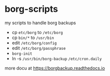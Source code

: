 # borg-scripts
my scripts to handle borg backups

- cp `etc/borg` to `/etc/borg`
- cp `bin/*` to `/usr/bin`
- edit `/etc/borg/config` 
- edit `/etc/borg/passphrase`
- `borg-init`
- ln -s `/usr/bin/borg-backup` `/etc/cron.daily`

more docu at https://borgbackup.readthedocs.io

